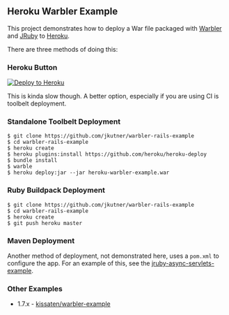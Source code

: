 ## Heroku Warbler Example

This project demonstrates how to deploy a War file packaged with
[Warbler](https://github.com/jruby/warbler) and [JRuby](http://jruby.org)
to [Heroku](http://heroku.com).

There are three methods of doing this:

### Heroku Button

[![Deploy to Heroku](https://www.herokucdn.com/deploy/button.png)](https://heroku.com/deploy)

This is kinda slow though. A better option, especially if you are using
CI is toolbelt deployment.

### Standalone Toolbelt Deployment

```sh-session
$ git clone https://github.com/jkutner/warbler-rails-example
$ cd warbler-rails-example
$ heroku create
$ heroku plugins:install https://github.com/heroku/heroku-deploy
$ bundle install
$ warble
$ heroku deploy:jar --jar heroku-warbler-example.war
```

### Ruby Buildpack Deployment

```sh-session
$ git clone https://github.com/jkutner/warbler-rails-example
$ cd warbler-rails-example
$ heroku create
$ git push heroku master
```

### Maven Deployment

Another method of deployment, not demonstrated here, uses a `pom.xml` to configure the app. For an example of this, see the [jruby-async-servlets-example](https://github.com/jkutner/jruby-async-servlets-example).

### Other Examples

+ 1.7.x - [kissaten/warbler-example](https://github.com/kissaten/warbler-example)
